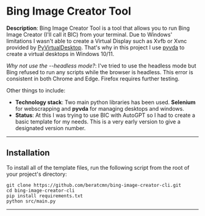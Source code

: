 # Bing Image Creator Tool

**Description**: Bing Image Creator Tool is a tool that allows you to run Bing Image Creator (I'll call it BIC) from your terminal.
Due to Windows' limitations I wasn't able to create a Virtual Display such as Xvfb or Xvnc provided by [PyVirtualDesktop](https://github.com/ponty/PyVirtualDisplay). That's why in this project I use [pyvda](https://github.com/mrob95/pyvda) to create a virtual desktops in Windows 10/11.

_Why not use the --headless mode?_: I've tried to use the headless mode but Bing refused to run any scripts while the browser is headless. This error is consistent in both Chrome and Edge. Firefox requires further testing.

Other things to include:

- **Technology stack**: Two main python libraries has been used. **Selenium** for webscrapping and **pyvda** for managing desktops and windows.
- **Status**: At this I was trying to use BIC with AutoGPT so I had to create a basic template for my needs. This is a very early version to give a designated version number.

---

## Installation

To install all of the template files, run the following script from the root of your project's directory:

```
git clone https://github.com/beratcmn/bing-image-creator-cli.git
cd bing-image-creator-cli
pip install requirements.txt
python src/main.py
```

---
